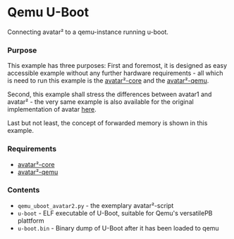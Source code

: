 # Qemu U-Boot

Connecting avatar² to a qemu-instance running u-boot.

### Purpose
This example has three purposes: 
First and foremost, it is designed as easy accessible example without any
further hardware requirements - all which is need to run this example is the 
[avatar²-core](https://github.com/avatartwo/avatar2) and the 
[avatar²-qemu](https://github.com/avatartwo/avatar-qemu).

Second, this example shall stress the differences between avatar1 and
avatar² - the very same example is also available for the original
implementation of avatar 
[here](https://github.com/avatarone/avatar-samples/tree/master/qemu_uboot).

Last but not least, the concept of forwarded memory is shown in this example.

### Requirements
- [avatar²-core](https://github.com/avatartwo/avatar2)
- [avatar²-qemu](https://github.com/avatartwo/avatar-qemu)

### Contents

- `qemu_uboot_avatar2.py` - the exemplary avatar²-script
- `u-boot` - ELF executable of U-Boot, suitable for Qemu's versatilePB plattform
- `u-boot.bin` - Binary dump of U-Boot after it has been loaded to qemu


